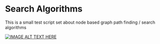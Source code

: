 # Search Algorithms

This is a small test script set about node based graph path finding / search algorithms


[![IMAGE ALT TEXT HERE](https://github.com/Math-Man/UnityProvingGrounds/blob/main/Assets/Prototypes/SearchAlgorithms/gifs/2.gif)](https://github.com/Math-Man/UnityProvingGrounds/blob/main/Assets/Prototypes/SearchAlgorithms/gifs/2.gif)
